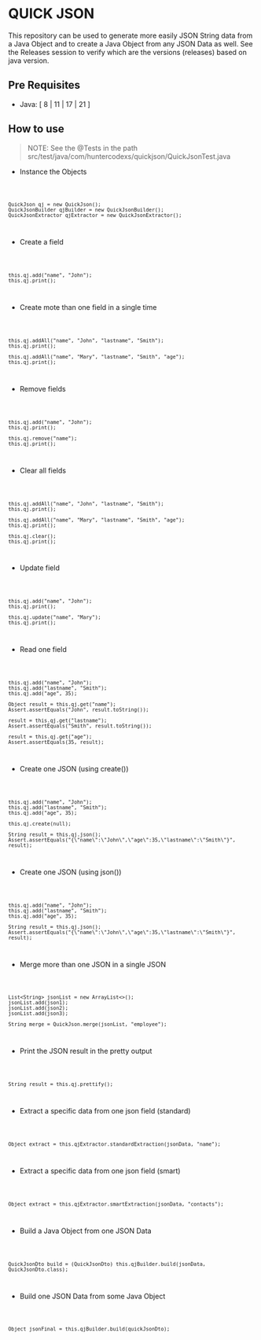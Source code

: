 # QUICK JSON

This repository can be used to generate more easily JSON String data from a Java Object and to create a Java
Object from any JSON Data as well. See the Releases session to verify which are the versions (releases) based 
on java version.

## Pre Requisites

- Java: [ 8 | 11 | 17 | 21 ]

## How to use

> NOTE: See the @Tests in the path src/test/java/com/huntercodexs/quickjson/QuickJsonTest.java

- Instance the Objects

<code>
    
    QuickJson qj = new QuickJson();
	QuickJsonBuilder qjBuilder = new QuickJsonBuilder();
	QuickJsonExtractor qjExtractor = new QuickJsonExtractor();

</code>

- Create a field

<code>

    this.qj.add("name", "John");
    this.qj.print();

</code>

- Create mote than one field in a single time

<code>

    this.qj.addAll("name", "John", "lastname", "Smith");
    this.qj.print();

    this.qj.addAll("name", "Mary", "lastname", "Smith", "age");
    this.qj.print();

</code>

- Remove fields

<code>

    this.qj.add("name", "John");
    this.qj.print();

    this.qj.remove("name");
    this.qj.print();

</code>

- Clear all fields

<code>

    this.qj.addAll("name", "John", "lastname", "Smith");
    this.qj.print();

    this.qj.addAll("name", "Mary", "lastname", "Smith", "age");
    this.qj.print();

    this.qj.clear();
    this.qj.print();

</code>

- Update field

<code>

    this.qj.add("name", "John");
    this.qj.print();

    this.qj.update("name", "Mary");
    this.qj.print();

</code>

- Read one field

<code>

    this.qj.add("name", "John");
    this.qj.add("lastname", "Smith");
    this.qj.add("age", 35);

    Object result = this.qj.get("name");
    Assert.assertEquals("John", result.toString());

    result = this.qj.get("lastname");
    Assert.assertEquals("Smith", result.toString());

    result = this.qj.get("age");
    Assert.assertEquals(35, result);

</code>

- Create one JSON (using create())

<code>

    this.qj.add("name", "John");
    this.qj.add("lastname", "Smith");
    this.qj.add("age", 35);

    this.qj.create(null);

    String result = this.qj.json();
    Assert.assertEquals("{\"name\":\"John\",\"age\":35,\"lastname\":\"Smith\"}", result);

</code>

- Create one JSON (using json())

<code>

    this.qj.add("name", "John");
    this.qj.add("lastname", "Smith");
    this.qj.add("age", 35);

    String result = this.qj.json();
    Assert.assertEquals("{\"name\":\"John\",\"age\":35,\"lastname\":\"Smith\"}", result);

</code>

- Merge more than one JSON in a single JSON

<code>

    List<String> jsonList = new ArrayList<>();
    jsonList.add(json1);
    jsonList.add(json2);
    jsonList.add(json3);

    String merge = QuickJson.merge(jsonList, "employee");

</code>

- Print the JSON result in the pretty output

<code>

    String result = this.qj.prettify();

</code>

- Extract a specific data from one json field (standard)

<code>

    Object extract = this.qjExtractor.standardExtraction(jsonData, "name");

</code>

- Extract a specific data from one json field (smart)

<code>

    Object extract = this.qjExtractor.smartExtraction(jsonData, "contacts");

</code>

- Build a Java Object from one JSON Data

<code>

    QuickJsonDto build = (QuickJsonDto) this.qjBuilder.build(jsonData, QuickJsonDto.class);

</code>

- Build one JSON Data from some Java Object

<code>

    Object jsonFinal = this.qjBuilder.build(quickJsonDto);

</code>

